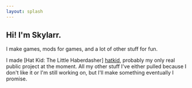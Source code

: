 ```yaml
---
layout: splash
---
```


## Hi! I'm Skylarr. 

I make games, mods for games, and a lot of other stuff for fun. 

I made [Hat Kid: The Little Haberdasher] [hatkid], probably my only real public project at the moment. All my other stuff I've either pulled because I don't like it or I'm still working on, but I'll make something eventually I promise.

[hatkid]: https://steamcommunity.com/sharedfiles/filedetails/?id=2865698071